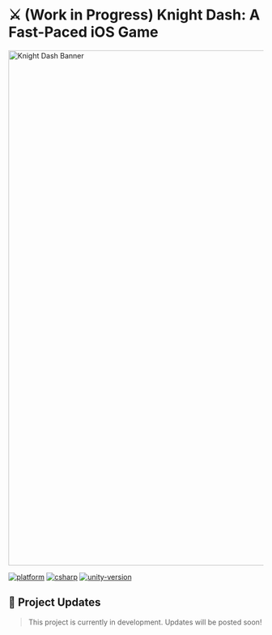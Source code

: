 # ⚔️ (Work in Progress) Knight Dash: A Fast-Paced iOS Game

<img src="https://user-images.githubusercontent.com/45187177/214416719-3c72806c-3e87-42af-b7fc-68bee8e606e4.png" alt="Knight Dash Banner" width="1015"/>

[![platform](https://img.shields.io/badge/Platform-iOS-blue.svg)](https://github.com/apple/swift)
[![csharp](https://img.shields.io/badge/Language-C%20Sharp-red.svg)](https://github.com/apple/swift)
[![unity-version](https://img.shields.io/badge/Unity%20Version-2021.3-green.svg)](https://github.com/apple/swift)

## 🚧 Project Updates
> This project is currently in development. Updates will be posted soon!
